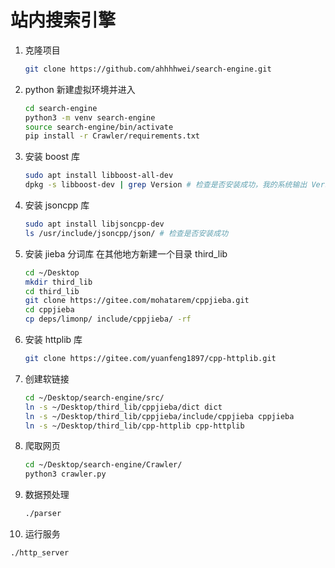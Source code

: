 # 站内搜索引擎
1. 克隆项目
   ```bash
   git clone https://github.com/ahhhhwei/search-engine.git
   ```
2. python 新建虚拟环境并进入
   ```bash
   cd search-engine
   python3 -m venv search-engine
   source search-engine/bin/activate
   pip install -r Crawler/requirements.txt
   ```
3. 安装 boost 库
   ```bash
   sudo apt install libboost-all-dev
   dpkg -s libboost-dev | grep Version # 检查是否安装成功，我的系统输出 Version: 1.71.0.0ubuntu2
   ```
4. 安装 jsoncpp 库
   ```bash
   sudo apt install libjsoncpp-dev
   ls /usr/include/jsoncpp/json/ # 检查是否安装成功
   ```
5. 安装 jieba 分词库
   在其他地方新建一个目录 third_lib
   ```bash
   cd ~/Desktop 
   mkdir third_lib
   cd third_lib
   git clone https://gitee.com/mohatarem/cppjieba.git
   cd cppjieba
   cp deps/limonp/ include/cppjieba/ -rf
   ```
6. 安装 httplib 库
   ```bash
   git clone https://gitee.com/yuanfeng1897/cpp-httplib.git
   ```
7. 创建软链接
   ```bash
   cd ~/Desktop/search-engine/src/
   ln -s ~/Desktop/third_lib/cppjieba/dict dict
   ln -s ~/Desktop/third_lib/cppjieba/include/cppjieba cppjieba
   ln -s ~/Desktop/third_lib/cpp-httplib cpp-httplib
   ```
8. 爬取网页
   ```bash
   cd ~/Desktop/search-engine/Crawler/
   python3 crawler.py
   ```
9. 数据预处理
   ```bash
   ./parser
   ```
10. 运行服务
   ```bash
   ./http_server
   ```

   